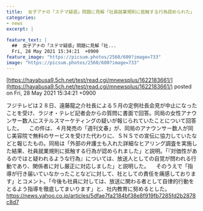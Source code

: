 ```yaml
---
title:  女子アナの「ステマ疑惑」問題に見解「社員就業規則に抵触する行為認められた」  
categories:
- news
excerpt: |
  
feature_text: |
  ##  女子アナの「ステマ疑惑」問題に見解「社...
  Fri, 28 May 2021 15:34:21  +0900
feature_image: "https://picsum.photos/2560/600?image=733"
image: "https://picsum.photos/2560/600?image=733"
---
```


[https://hayabusa9.5ch.net/test/read.cgi/mnewsplus/1622183661/](https://hayabusa9.5ch.net/test/read.cgi/mnewsplus/1622183661/)
posted on Fri, 28 May 2021 15:34:21  +0900

<!--more-->

フジテレビは２８日、遠藤龍之介社長による５月の定例社長会見が中止になったことを受け、ラジオ・テレビ記者会からの質問に書面で回答。同局の女性アナウンサー数人にステルスマーケティングの疑いが報じられていたことについて回答した。 　この件は、４月発売の「週刊文春」が、同局のアナウンサー数人が同じ美容院で無料のサービスを受けた代わりに、ＳＮＳでの宣伝に協力していたなどと報じたもの。同局は「外部の弁護士も入れた詳細なヒアリング調査を実施した結果、社員就業規則に抵触する行為が認められました」と説明。「『対価性があるのではと疑われるような行為』については、放送人としての自覚が問われる行動であり、関係者に対し厳正に対応しました」と説明した。 　そのうえで「指導が行き届いていなかったことなどに対して、社としての責任を痛感しております」とコメント。「今後も社員に対しては、放送に関わる者として自律的行動をとるよう指導を徹底してまいります」と、社内教育に努めるとした。 https://news.yahoo.co.jp/articles/5dfae7fa2184bf38e8f919fb7285fd2b2878c8d7
